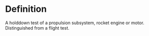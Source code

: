 # Definition

A holddown test of a propulsion subsystem, rocket engine or motor.
Distinguished from a flight test.
